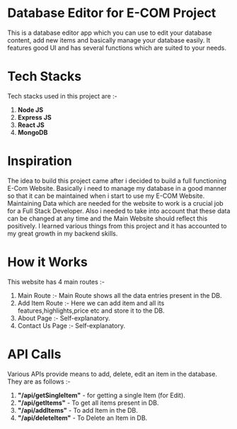 # Database Editor for E-COM Project
This is a database editor app which you can use to edit your database content, add new items and basically manage your database easily. It features good UI and has several functions which are suited to your needs. 

# Tech Stacks
Tech stacks used in this project are :-
<ol>
  <li><strong>Node JS</strong></li>
  <li><strong>Express JS</strong></li>
  <li><strong>React JS</strong></li>
  <li><strong>MongoDB</strong></li>
</ol>

# Inspiration
The idea to build this project came after i decided to build a full functioning E-Com Website. Basically i need to manage my database in a good manner so that it can be maintained when i start to use my E-COM Website. Maintaining Data which are needed for the website to work is a crucial job for a Full Stack Developer. Also i needed to take into account that these data can be changed at any time and the Main Website should reflect this positively. I learned various things from this project and it has accounted to my great growth in my backend skills. 

# How it Works
This website has 4 main routes :-
1. Main Route :- Main Route shows all the data entries present in the DB.
2. Add Item Route :- Here we can add item and all its features,highlights,price etc and store it to the DB.
3. About Page :- Self-explanatory.
4. Contact Us Page :- Self-explanatory.

# API Calls
Various APIs provide means to add, delete, edit an item in the database. They are as follows :-
<ol>
  <li><strong>"/api/getSingleItem"</strong> - for getting a single Item (for Edit).</li>
  <li><strong>"/api/getItems"</strong> - To get all items present in DB.</li>
  <li><strong>"/api/addItems"</strong> - To add Item in the DB.</li>
  <li><strong>"/api/deleteItem"</strong> - To Delete an Item in DB.</li> 
</ol>




